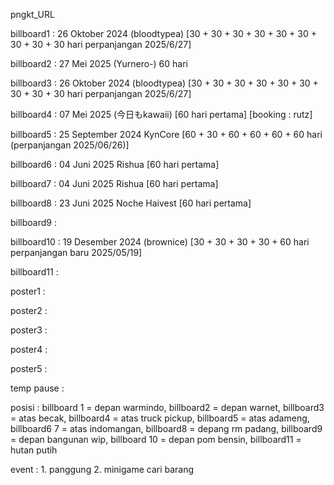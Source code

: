 pngkt_URL


billboard1 : 26 Oktober 2024 (bloodtypea) [30 + 30 + 30 + 30 + 30 + 30 + 30 + 30 + 30 hari perpanjangan 2025/6/27]

billboard2 : 27 Mei 2025 (Yurnero-) 60 hari

billboard3 : 26 Oktober 2024 (bloodtypea) [30 + 30 + 30 + 30 + 30 + 30 + 30 + 30 + 30 hari perpanjangan 2025/6/27]

billboard4 :  07 Mei 2025 (今日もkawaii) [60 hari pertama] [booking : rutz]

billboard5 : 25 September 2024 KynCore [60 + 30 + 60 + 60 + 60 + 60 hari (perpanjangan 2025/06/26)]

billboard6 : 04 Juni 2025 Rishua [60 hari pertama]

billboard7 : 04 Juni 2025 Rishua [60 hari pertama]

billboard8 : 23 Juni 2025 Noche Haivest [60 hari pertama]

billboard9 : 

billboard10 : 19 Desember 2024 (brownice) [30 + 30 + 30 + 30 + 60 hari perpanjangan baru 2025/05/19] 

billboard11 : 

poster1 :

poster2 :

poster3 : 

poster4 :

poster5 : 

temp pause : 

posisi :
billboard 1 = depan warmindo, billboard2 = depan warnet, billboard3 = atas becak, billboard4 = atas truck pickup, billboard5 = atas adameng, billboard6 7 = atas indomangan, billboard8 = depang rm padang, billboard9 = depan bangunan wip, billboard 10 = depan pom bensin, billboard11 = hutan putih

event : 1. panggung 2. minigame cari barang

